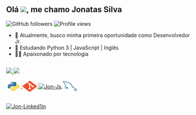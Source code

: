 ## Olá <img src="https://raw.githubusercontent.com/kaueMarques/kaueMarques/master/hi.gif" height="30px">, me chamo Jonatas Silva
![GitHub followers](https://img.shields.io/github/followers/jdeveloperanalyst?style=social)
<img src="https://komarev.com/ghpvc/?username=jdelevoperanalyst&color=yellow" alt="Profile views" />

- 🔭 Atualmente, busco minha primeira oportunidade como Desenvolvedor Jr.
- 🌱 Estudando Python 3 | JavaScript | Inglês
- 🧑‍💻 Apaixonado por tecnologia

##

<div align="left">
  <a href="https://github.com/jdelevoperanalyst">
  <img height="130em" src="https://github-readme-stats.vercel.app/api?username=jdeveloperanalyst&show_icons=true&theme=github_dark&include_all_commits=true&count_private=true"/>
  <img height="130em" src="https://github-readme-stats.vercel.app/api/top-langs/?username=jdeveloperanalyst&layout=compact&langs_count=7&theme=github_dark"/>
</div>

<div style="display: inline_block"><br>
  <img align="center" alt="Jon-Python" height="30" width="40" src="https://raw.githubusercontent.com/devicons/devicon/master/icons/python/python-original.svg">
  <img align="center" alt="Jon-Git" height="30" width="40" src="https://raw.githubusercontent.com/devicons/devicon/master/icons/git/git-original.svg">
  <img align="center" alt="Jon-Js" height="30" width="100" src="https://img.shields.io/badge/GitHub-100000?style=for-the-badge&logo=github&logoColor=white">
  <img align="center" alt="Jon-MySQL" height="30" width="40" src="https://raw.githubusercontent.com/devicons/devicon/master/icons/mysql/mysql-original.svg">
</div>

##

<div>
  <a href="https://www.linkedin.com/in/jonatas-silva-dev-6a6f6e/" target="_blank"><img align="center" alt="Jon-Linked1in" height="80" width="100" src="https://cdn.jsdelivr.net/gh/devicons/devicon/icons/linkedin/linkedin-original-wordmark.svg"></a>
</div>
